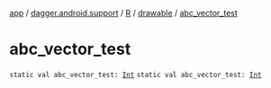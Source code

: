 [app](../../../index.md) / [dagger.android.support](../../index.md) / [R](../index.md) / [drawable](index.md) / [abc_vector_test](./abc_vector_test.md)

# abc_vector_test

`static val abc_vector_test: `[`Int`](https://kotlinlang.org/api/latest/jvm/stdlib/kotlin/-int/index.html)
`static val abc_vector_test: `[`Int`](https://kotlinlang.org/api/latest/jvm/stdlib/kotlin/-int/index.html)